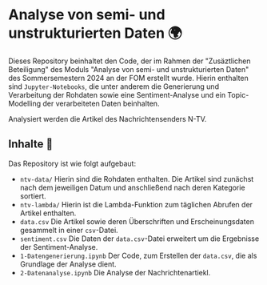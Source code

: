 # Analyse von semi- und unstrukturierten Daten 🌍

Dieses Repository beinhaltet den Code, der im Rahmen der "Zusäztlichen Beteiligung" des Moduls "Analyse von semi- und unstrukturierten Daten" des Sommersemestern 2024 an der FOM erstellt wurde. Hierin enthalten sind `Jupyter-Notebooks`, die unter anderem die Generierung und Verarbeitung der Rohdaten sowie eine Sentiment-Analyse und ein Topic-Modelling der verarbeiteten Daten beinhalten.

Analysiert werden die Artikel des Nachrichtensenders N-TV.

## Inhalte 📕

Das Repository ist wie folgt aufgebaut:

- `ntv-data/` Hierin sind die Rohdaten enthalten. Die Artikel sind zunächst nach dem jeweiligen Datum und anschließend nach deren Kategorie sortiert.
- `ntv-lambda/` Hierin ist die Lambda-Funktion zum täglichen Abrufen der Artikel enthalten.
- `data.csv` Die Artikel sowie deren Überschriften und Erscheinungsdaten gesammelt in einer `csv`-Datei.
- `sentiment.csv` Die Daten der `data.csv`-Datei erweitert um die Ergebnisse der Sentiment-Analyse.
- `1-Datengenerierung.ipynb` Der Code, zum Erstellen der `data.csv`, die als Grundlage der Analyse dient.
- `2-Datenanalyse.ipynb` Die Analyse der Nachrichtenartiekl.
